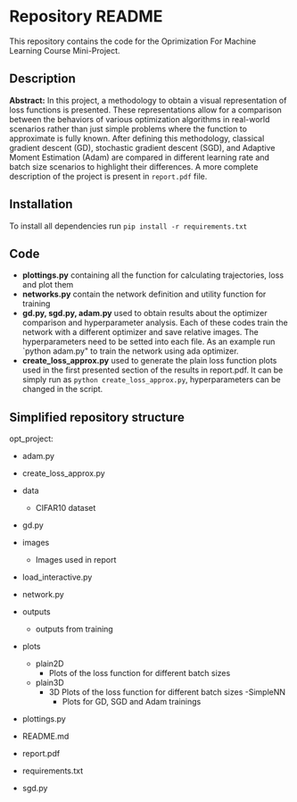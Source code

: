 # Repository README

This repository contains the code for the Oprimization For Machine Learning Course Mini-Project.

## Description

**Abstract:** In this project, a methodology to obtain a visual representation of loss functions is presented. 
These representations allow for a comparison between the behaviors of various optimization algorithms in real-world scenarios rather than just simple problems where the function to approximate is fully known. After defining this methodology, classical gradient descent (GD), stochastic gradient descent (SGD), and Adaptive Moment Estimation (Adam) are compared in different learning rate and batch size scenarios to highlight their differences.
A more complete description of the project is present in `report.pdf` file.

## Installation

To install all dependencies run `pip install -r requirements.txt`

## Code

- **plottings.py** containing all the function for calculating trajectories, loss and plot them
- **networks.py** contain the network definition and utility function for training
- **gd.py, sgd.py, adam.py** used to obtain results about the optimizer comparison and hyperparameter analysis. Each of these codes train the network with a different optimizer and save relative images. The hyperparameters need to be setted into each file. 
As an example run `python adam.py" to train the network using ada optimizer.
- **create_loss_approx.py** used to generate the plain loss function plots used in the first presented section of the results in report.pdf. 
It can be simply run as `python create_loss_approx.py`, hyperparameters can be changed in the script.


## Simplified repository structure

opt_project:
- adam.py
- create_loss_approx.py
- data
  - CIFAR10 dataset
- gd.py
- images 
  - Images used in report
- load_interactive.py
- network.py
- outputs 
  - outputs from training
- plots
  - plain2D
    - Plots of the loss function for different batch sizes
  - plain3D
    - 3D Plots of the loss function for different batch sizes
  -SimpleNN
      - Plots for GD, SGD and Adam trainings

- plottings.py
- README.md
- report.pdf
- requirements.txt
- sgd.py



